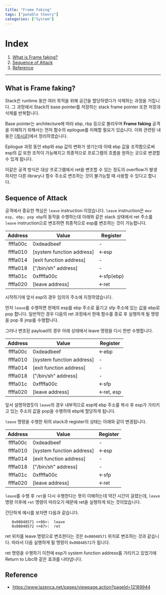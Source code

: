 ```yaml
---
title: "Frame Faking"
tags: ["pwnable theory"]
categories: ["System"]
---
```


# Index

1. [What is Frame faking?](#what-is-frame-faking)
2. [Sequence of Attack](#sequence-of-attack)
3. [Reference](#reference)

* * *

## What is Frame faking?

Stack은 runtime 동안 여러 목적을 위해 공간을 할당하였다가 삭제하는 과정을 거칩니다. 그 과정에서 Stack의 base pointer를 저장하는 stack frame pointer 또한 저장과 삭제를 반복합니다.

Base pointer는 architecture에 따라 ebp, rbp 등으로 불리우며 **Frame faking** 공격을 이해하기 위해서는 먼저 함수의 epilogue를 이해할 필요가 있습니다. 이와 관련된 내용은 [[게시글](https://jun-project-lab.github.io/system/Function-Calling/#epilogue)]에서 정리하였습니다.

Epilogue 과정 동안 ebp와 esp 값의 변화가 생기는데 이때 ebp 값을 조작함으로써 esp의 값 또한 조작이 가능해지고 최종적으로 프로그램의 흐름을 원하는 곳으로 변경할 수 있게 됩니다.

이같은 공격 방식은 대상 프로그램에서 ret을 변조할 수 있는 정도의 overflow가 발생하지만 다른 library나 함수 주소로 변조하는 것이 불가능할 때 사용할 수 있다고 합니다.

## Sequence of Attack

공격에서 중요한 핵심은 `leave` instruction 이었습니다. `leave` instruction은 `mov esp, ebp; pop ebp`의 동작을 수행하는데 아래와 같은 stack 상태에서 ret 주소를 `leave` instruction으로 변조하면 최종적으로 esp를 변조하는 것이 가능합니다.

|Address|Value|Register|
|:-----:|-----|--------|
|ffffa00c|0xdeadbeef|-|
|ffffa010|[system function address]|\<-esp|
|ffffa014|[exit function address]|-|
|ffffa018|["/bin/sh" address]|-|
|ffffa01c|0xffffa00c|\<-sfp(ebp)|
|ffffa020|[leave address]|\<-ret|

시작하기에 앞서 esp의 경우 임의의 주소에 지정하였습니다.

먼저 `leave`를 수행하면 현재의 esp를 ebp 주소로 옮기고 sfp 주소에 있는 값을 ebp로 pop 합니다. 일반적인 경우 다음의 ret 과정에서 현재 함수를 종료 후 실행하게 될 명령을 pop 후 jmp를 수행합니다.

그러나 변조된 payload의 경우 아래 상태에서 leave 명령을 다시 한번 수행합니다.

|Address|Value|Register|
|:-----:|-----|--------|
|ffffa00c|0xdeadbeef|\<-ebp|
|ffffa010|[system function address]|-|
|ffffa014|[exit function address]|-|
|ffffa018|["/bin/sh" address]|-|
|ffffa01c|0xffffa00c|\<-sfp|
|ffffa020|[leave address]|\<-ret, esp|

앞서 설명하였듯이 `leave`의 경우 내부적으로 esp에 ebp 주소를 복사 후 esp가 가리키고 있는 주소의 값을 pop을 수행하여 ebp에 할당하게 됩니다.

`leave` 명령을 수행한 뒤의 stack과 register의 상태는 아래와 같이 변경됩니다.

|Address|Value|Register|
|:-----:|-----|--------|
|ffffa00c|0xdeadbeef|-|
|ffffa010|[system function address]|\<-esp|
|ffffa014|[exit function address]|-|
|ffffa018|["/bin/sh" address]|-|
|ffffa01c|0xffffa00c|\<-sfp|
|ffffa020|[leave address]|\<-ret|

`leave`를 수행 후 `ret`을 다시 수행한다는 뜻이 이해하는데 약간 시간이 걸렸는데, `leave` 명령 이후에 `ret` 명령이 따라오기 때문에 ret을 실행하게 되는 것이었습니다.

간단하게 예시를 보자면 다음과 같습니다.

```
   0x08048571 <+86>:  leave
   0x08048572 <+87>:  ret
```

ret 위치를 leave 명령으로 변조한다는 것은 `0x08048571` 위치로 변조하는 것과 같습니다. 따라서 다음 실행하게 될 명령이 `0x08048572`가 됩니다.

ret 명령을 수행하기 이전에 esp가 system function address를 가리키고 있었기에 Return to Libc와 같은 효과를 나타냅니다.

## Reference

- <https://www.lazenca.net/pages/viewpage.action?pageId=12189944>
